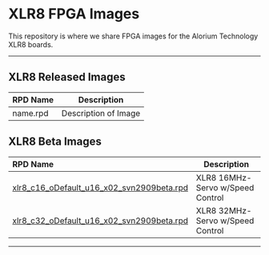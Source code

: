 # XLR8 FPGA Images
This repository is where we share FPGA images for the Alorium Technology XLR8 boards.

<hr>

## XLR8 Released Images

| RPD Name                                | Description     |
|:----------------------------------------|-----------------|
| name.rpd | Description of Image |

## XLR8 Beta Images

| RPD Name                                | Description     |
|:----------------------------------------|-----------------|
|[xlr8_c16_oDefault_u16_x02_svn2909beta.rpd](https://github.com/AloriumTechnology/XLR8BetaImages/blob/master/xlr8_c16_oDefault_u16_x02_svn2909beta.rpd)| XLR8 16MHz- Servo w/Speed Control |
|[xlr8_c32_oDefault_u16_x02_svn2909beta.rpd](https://github.com/AloriumTechnology/XLR8BetaImages/blob/master/xlr8_c32_oDefault_u16_x02_svn2909beta.rpd)| XLR8 32MHz- Servo w/Speed Control |


<hr>